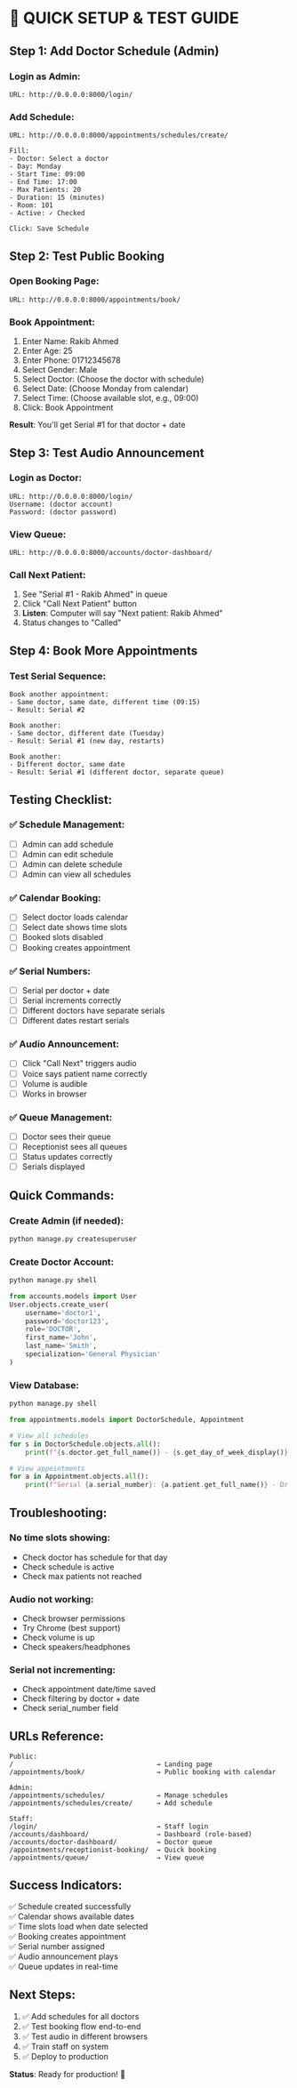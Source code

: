 # 🚀 QUICK SETUP & TEST GUIDE

## Step 1: Add Doctor Schedule (Admin)

### Login as Admin:
```
URL: http://0.0.0.0:8000/login/
```

### Add Schedule:
```
URL: http://0.0.0.0:8000/appointments/schedules/create/

Fill:
- Doctor: Select a doctor
- Day: Monday
- Start Time: 09:00
- End Time: 17:00
- Max Patients: 20
- Duration: 15 (minutes)
- Room: 101
- Active: ✓ Checked

Click: Save Schedule
```

## Step 2: Test Public Booking

### Open Booking Page:
```
URL: http://0.0.0.0:8000/appointments/book/
```

### Book Appointment:
1. Enter Name: Rakib Ahmed
2. Enter Age: 25
3. Enter Phone: 01712345678
4. Select Gender: Male
5. Select Doctor: (Choose the doctor with schedule)
6. Select Date: (Choose Monday from calendar)
7. Select Time: (Choose available slot, e.g., 09:00)
8. Click: Book Appointment

**Result**: You'll get Serial #1 for that doctor + date

## Step 3: Test Audio Announcement

### Login as Doctor:
```
URL: http://0.0.0.0:8000/login/
Username: (doctor account)
Password: (doctor password)
```

### View Queue:
```
URL: http://0.0.0.0:8000/accounts/doctor-dashboard/
```

### Call Next Patient:
1. See "Serial #1 - Rakib Ahmed" in queue
2. Click "Call Next Patient" button
3. **Listen**: Computer will say "Next patient: Rakib Ahmed"
4. Status changes to "Called"

## Step 4: Book More Appointments

### Test Serial Sequence:
```
Book another appointment:
- Same doctor, same date, different time (09:15)
- Result: Serial #2

Book another:
- Same doctor, different date (Tuesday)
- Result: Serial #1 (new day, restarts)

Book another:
- Different doctor, same date
- Result: Serial #1 (different doctor, separate queue)
```

## Testing Checklist:

### ✅ Schedule Management:
- [ ] Admin can add schedule
- [ ] Admin can edit schedule
- [ ] Admin can delete schedule
- [ ] Admin can view all schedules

### ✅ Calendar Booking:
- [ ] Select doctor loads calendar
- [ ] Select date shows time slots
- [ ] Booked slots disabled
- [ ] Booking creates appointment

### ✅ Serial Numbers:
- [ ] Serial per doctor + date
- [ ] Serial increments correctly
- [ ] Different doctors have separate serials
- [ ] Different dates restart serials

### ✅ Audio Announcement:
- [ ] Click "Call Next" triggers audio
- [ ] Voice says patient name correctly
- [ ] Volume is audible
- [ ] Works in browser

### ✅ Queue Management:
- [ ] Doctor sees their queue
- [ ] Receptionist sees all queues
- [ ] Status updates correctly
- [ ] Serials displayed

## Quick Commands:

### Create Admin (if needed):
```bash
python manage.py createsuperuser
```

### Create Doctor Account:
```bash
python manage.py shell
```
```python
from accounts.models import User
User.objects.create_user(
    username='doctor1',
    password='doctor123',
    role='DOCTOR',
    first_name='John',
    last_name='Smith',
    specialization='General Physician'
)
```

### View Database:
```bash
python manage.py shell
```
```python
from appointments.models import DoctorSchedule, Appointment

# View all schedules
for s in DoctorSchedule.objects.all():
    print(f"{s.doctor.get_full_name()} - {s.get_day_of_week_display()} {s.start_time}")

# View appointments
for a in Appointment.objects.all():
    print(f"Serial {a.serial_number}: {a.patient.get_full_name()} - Dr. {a.doctor.get_full_name()}")
```

## Troubleshooting:

### No time slots showing:
- Check doctor has schedule for that day
- Check schedule is active
- Check max patients not reached

### Audio not working:
- Check browser permissions
- Try Chrome (best support)
- Check volume is up
- Check speakers/headphones

### Serial not incrementing:
- Check appointment date/time saved
- Check filtering by doctor + date
- Check serial_number field

## URLs Reference:

```
Public:
/                                    → Landing page
/appointments/book/                  → Public booking with calendar

Admin:
/appointments/schedules/             → Manage schedules
/appointments/schedules/create/      → Add schedule

Staff:
/login/                              → Staff login
/accounts/dashboard/                 → Dashboard (role-based)
/accounts/doctor-dashboard/          → Doctor queue
/appointments/receptionist-booking/  → Quick booking
/appointments/queue/                 → View queue
```

## Success Indicators:

✅ Schedule created successfully  
✅ Calendar shows available dates  
✅ Time slots load when date selected  
✅ Booking creates appointment  
✅ Serial number assigned  
✅ Audio announcement plays  
✅ Queue updates in real-time  

## Next Steps:

1. ✅ Add schedules for all doctors
2. ✅ Test booking flow end-to-end
3. ✅ Test audio in different browsers
4. ✅ Train staff on system
5. ✅ Deploy to production

**Status**: Ready for production! 🚀
